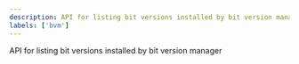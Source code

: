```yaml
---
description: API for listing bit versions installed by bit version manager
labels: ['bvm']
---
```


API for listing bit versions installed by bit version manager

